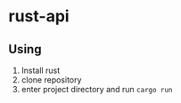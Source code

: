 # rust-api

## Using
1. Install rust
2. clone repository
3. enter project directory and run `cargo run`
